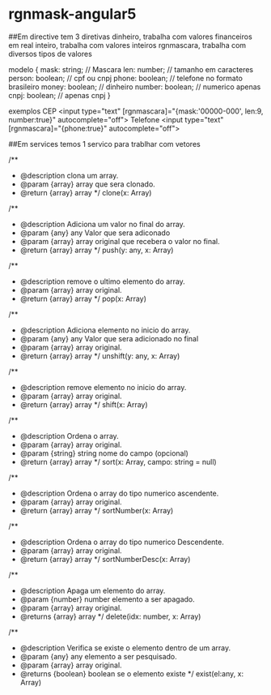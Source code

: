 # rgnmask-angular5 
##Em directive tem 3 diretivas
dinheiro, trabalha com valores financeiros em real
inteiro, trabalha com valores inteiros
rgnmascara, trabalha com diversos tipos de valores


modelo {
  mask: string;  //   Mascara
  len: number;  // tamanho em caracteres
  person: boolean; // cpf ou cnpj
  phone: boolean;  // telefone no formato brasileiro 
  money: boolean;   // dinheiro
  number: boolean;   // numerico apenas
  cnpj: boolean;     // apenas cnpj
}

exemplos
CEP
<input type="text" [rgnmascara]="{mask:'00000-000', len:9, number:true}" autocomplete="off">
Telefone
<input type="text" [rgnmascara]="{phone:true}"  autocomplete="off">



##Em services temos 1 servico para trablhar com vetores

  /** 
   * @description clona um array.  
   * @param {array} array que sera clonado.  
   * @return {array}  array
   */
  clone(x: Array<any>) 
  
  /** 
   * @description Adiciona um valor no final do array.  
   * @param {any} any Valor que sera adiconado
   * @param {array} array original que recebera o valor no final.  
   * @return {array}  array
   */
  push(y: any, x: Array<any>)
  
  /** 
   * @description remove o ultimo elemento do array.  
   * @param {array} array original.  
   * @return {array}  array 
   */
  pop(x: Array<any>)

  /** 
   * @description Adiciona elemento no inicio do array.  
   * @param {any} any Valor que sera adicionado no final
   * @param {array} array original.  
   * @return {array}  array
   */
  unshift(y: any, x: Array<any>)

  /** 
   * @description remove elemento no inicio do array.  
   * @param {array} array original.  
   * @return {array}  array
   */
  shift(x: Array<any>)

  /** 
   * @description Ordena o array.  
   * @param {array} array original.  
   * @param {string} string nome do campo (opcional)
   * @return {array}  array
   */
  sort(x: Array<any>, campo: string = null)

  /** 
   * @description Ordena o array do tipo numerico ascendente.
   * @param {array} array original.  
   * @return {array}  array
   */
  sortNumber(x:  Array<any>)

  /** 
   * @description Ordena o array do tipo numerico Descendente.
   * @param {array} array original.  
   * @return {array}  array
   */
  sortNumberDesc(x:  Array<any>)

  /** 
   * @description Apaga um elemento do array.  
   * @param {number} number elemento a ser apagado.  
   * @param {array} array original.
   * @returns {array}  array 
   */
  delete(idx: number, x: Array<any>)

  /** 
   * @description Verifica se existe o elemento dentro de um array.  
   * @param {any} any elemento a ser pesquisado.  
   * @param {array} array original.
   * @returns {boolean}  boolean se o elemento existe 
   */
  exist(el:any, x: Array<any>)